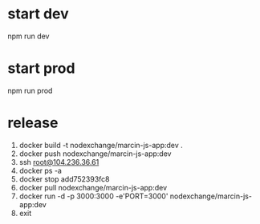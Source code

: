 # start dev 
npm run dev

# start prod
npm run prod

# release

1. docker build -t nodexchange/marcin-js-app:dev .
2. docker push nodexchange/marcin-js-app:dev
3. ssh root@104.236.36.61
4. docker ps -a
5. docker stop add752393fc8
6. docker pull nodexchange/marcin-js-app:dev
7. docker run -d -p 3000:3000 -e'PORT=3000' nodexchange/marcin-js-app:dev
8. exit